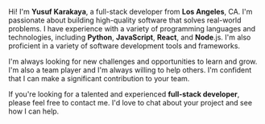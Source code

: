 Hi! I'm <strong>Yusuf Karakaya</strong>, a full-stack developer from <strong>Los Angeles</strong>, CA. I'm passionate about building high-quality software that solves real-world problems. I have experience with a variety of programming languages and technologies, including <strong>Python</strong>, <strong>JavaScript</strong>, <strong>React</strong>, and <strong>Node</strong>.js. I'm also proficient in a variety of software development tools and frameworks.

I'm always looking for new challenges and opportunities to learn and grow. I'm also a team player and I'm always willing to help others. I'm confident that I can make a significant contribution to your team.

If you're looking for a talented and experienced <strong>full-stack developer</strong>, please feel free to contact me. I'd love to chat about your project and see how I can help.
